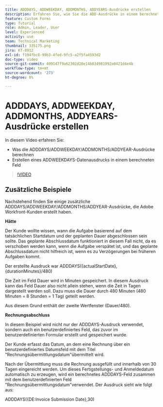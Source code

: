 ```yaml
---
title: ADDDAYS, ADDWEEKDAY, ADDMONTHS, ADDYEARS-Ausdrücke erstellen
description: Erfahren Sie, wie Sie die ADD-Ausdrücke in einem berechneten Feld in Adobe verwenden und erstellen. [!DNL Workfront].
feature: Custom Forms
type: Tutorial
role: Admin, Leader, User
level: Experienced
activity: use
team: Technical Marketing
thumbnail: 335175.png
jira: KT-8912
exl-id: f194fbc8-99b3-4fed-9fc5-a2f5fa4593d2
doc-type: video
source-git-commit: 409147f9a62302d28e14b834981992a0421d4e4b
workflow-type: tm+mt
source-wordcount: '273'
ht-degree: 0%

---
```


# ADDDAYS, ADDWEEKDAY, ADDMONTHS, ADDYEARS-Ausdrücke erstellen

In diesem Video erfahren Sie:

* Was die ADDDAYS/ADDWEEKDAY/ADDMONTHS/ADDYEAR-Ausdrücke berechnen
* Erstellen eines ADDWEEKDAYS-Datenausdrucks in einem berechneten Feld

>[!VIDEO](https://video.tv.adobe.com/v/335175/?quality=12&learn=on)

## Zusätzliche Beispiele

Nachstehend finden Sie einige zusätzliche ADDDAYS/ADDWEEKDAY/ADDMONTHS/ADDYEAR-Ausdrücke, die Adobe Workfront-Kunden erstellt haben.

**Hätte**

Der Kunde wollte wissen, wann die Aufgabe basierend auf dem tatsächlichen Startdatum und der geplanten Dauer abgeschlossen sein sollte. Das geplante Abschlussdatum funktioniert in diesem Fall nicht, da es verschoben werden kann, wenn die Aufgabe verspätet ist, und das geplante Abschlussdatum nicht hilfreich ist, wenn es zu Verzögerungen bei früheren Aufgaben kommt.

Der erstellte Ausdruck war ADDDAYS({actualStartDate},{durationMinutes}/480)

Die Zeit im Feld Dauer wird in Minuten gespeichert. In diesem Ausdruck kann das Feld Dauer also nicht allein stehen, wenn die Zeit in Tagen dargestellt werden soll. Dazu muss die Dauer durch 480 Minuten (480 Minuten = 8 Stunden = 1 Tag) geteilt werden.

Aus diesem Grund enthält der zweite Wertfenster (Dauer/480).


**Rechnungsabschluss**

In diesem Beispiel wird nicht nur der ADDDAYS-Ausdruck verwendet, sondern auch ein benutzerdefiniertes Feld, das zuvor im benutzerdefinierten Formular erstellt und gespeichert wurde.

Der Kunde erfasst das Datum, an dem eine Rechnung über ein benutzerdefiniertes Datumsfeld mit dem Titel &quot;Rechnungsübermittlungsdatum&quot;übermittelt wird.

Nach der Übermittlung muss die Rechnung ausgefüllt und innerhalb von 30 Tagen eingereicht werden. Um dieses Fertigstellungs- und Anmeldedatum automatisch zu erzeugen, wird ein berechnetes ADDDAYS-Feld zusammen mit dem benutzerdefinierten Feld &quot;Rechnungsübermittlungsdatum&quot;verwendet. Der Ausdruck sieht wie folgt aus:

ADDDAYS({DE:Invoice Submission Date},30)
